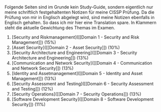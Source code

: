 Folgende Seiten sind im Grunde kein Study-Guide, sondern eigentlich nur meine schriftlich festgehaltenten Notizen für meine CISSP Prüfung. Da die Prüfung von mir in Englisch abgelegt wird, sind meine Notizen ebenfalls in Englisch gehalten. So dass ich mir hier eine Translation spare. In Klammern steht die aktuelle Gewichtung des Themas im Examen.

1. [Security and Riskmanagement]([[Domain 1 - Security and Risk Management]]) (15%)
2. [Asset Security]([[Domain 2 - Asset Security]]) (10%)
3. [Security Architecture and Engineering]([[Domain 3 - Security Architecture and Engineering]]) (13%)
4. [Communication and Network Security]([[Domain 4 - Communication and Network Security]]) (13%)
5. [Identity and Assetmanagement]([[Domain 5 - Identity and Asset Management]]) (13%)
6. [Security Assessment and Testing]([[Domain 6 - Security Assessment and Testing]]) (12%)
7. [Security Operations]([[Domain 7 - Security Operations]]) (13%)
8. [Software Development Security]([[Domain 8 - Software Development Security]]) (11%)